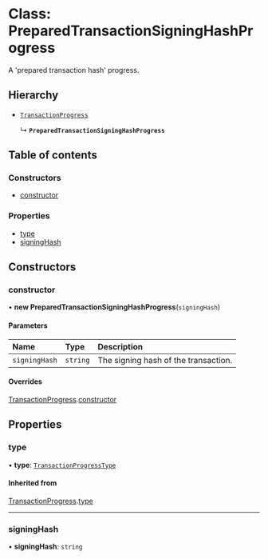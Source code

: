 # Class: PreparedTransactionSigningHashProgress

A 'prepared transaction hash' progress.

## Hierarchy

- [`TransactionProgress`](TransactionProgress.md)

  ↳ **`PreparedTransactionSigningHashProgress`**

## Table of contents

### Constructors

- [constructor](PreparedTransactionSigningHashProgress.md#constructor)

### Properties

- [type](PreparedTransactionSigningHashProgress.md#type)
- [signingHash](PreparedTransactionSigningHashProgress.md#signinghash)

## Constructors

### constructor

• **new PreparedTransactionSigningHashProgress**(`signingHash`)

#### Parameters

| Name | Type | Description |
| :------ | :------ | :------ |
| `signingHash` | `string` | The signing hash of the transaction. |

#### Overrides

[TransactionProgress](TransactionProgress.md).[constructor](TransactionProgress.md#constructor)

## Properties

### type

• **type**: [`TransactionProgressType`](../enums/TransactionProgressType.md)

#### Inherited from

[TransactionProgress](TransactionProgress.md).[type](TransactionProgress.md#type)

___

### signingHash

• **signingHash**: `string`
